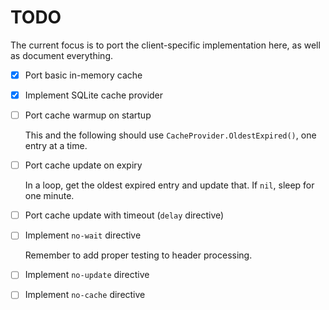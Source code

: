 # TODO

The current focus is to port the client-specific implementation here, as well as document everything.

- [x] Port basic in-memory cache
- [x] Implement SQLite cache provider
- [ ] Port cache warmup on startup

    This and the following should use `CacheProvider.OldestExpired()`, one entry at a time.

- [ ] Port cache update on expiry

    In a loop, get the oldest expired entry and update that. If `nil`, sleep for one minute.

- [ ] Port cache update with timeout (`delay` directive)
- [ ] Implement `no-wait` directive

    Remember to add proper testing to header processing.

- [ ] Implement `no-update` directive
- [ ] Implement `no-cache` directive
